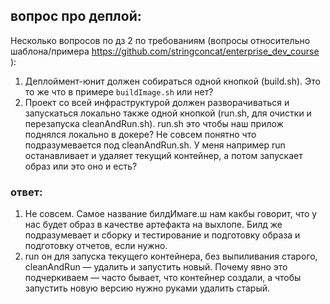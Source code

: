 ## вопрос про деплой:
Несколько вопросов по дз 2 по требованиям (вопросы относительно шаблона/примера https://github.com/stringconcat/enterprise_dev_course ):
1. Деплоймент-юнит должен собираться одной кнопкой (build.sh).
Это то же что в примере `buildImage.sh` или нет?
2. Проект со всей инфраструктурой должен разворачиваться и запускаться локально также одной кнопкой (run.sh, для очистки и перезапуска cleanAndRun.sh).
run.sh это чтобы наш прилож поднялся локально в докере?
Не совсем понятно что подразумевается под cleanAndRun.sh. У меня например run останавливает и удаляет текущий контейнер, а потом запускает образ или это оно и есть?

### ответ:
1. Не совсем. Самое название билдИмаге.ш нам какбы говорит, что у нас будет образ в качестве артефакта на выхлопе. Билд же подразумевает и сборку и тестирование и подготовку образа и подготовку отчетов, если нужно. 
2. run он для запуска текущего контейнера, без выпиливания старого, cleanAndRun — удалить и запустить новый. Почему явно это подчеркиваем — часто бывает, что контейнер создали, а чтобы запустить новую версию нужно руками удалить старый.


